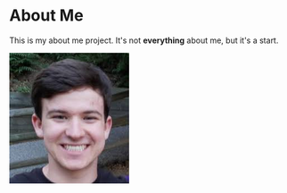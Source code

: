 # About Me

This is my about me project. It's not **everything** about me, but it's a start.

![Picture of Ryan](ryan.jpeg)
